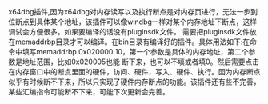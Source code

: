 x64dbg插件,因为x64dbg对内存读写以及执行断点是对内存页进行，无法一步到位断点到具体某个地址，该插件可以像windbg一样对某个内存地址下断点，这样调试会方便很多。如果要编译的话没有pluginsdk文件，
需要把pluginsdk文件放在memaddrbp目录才可以编译。在bin目录有编译好的插件。具体用法如下:在命令中填写memaddrbp 0x020000 10，第一个参数是具体的内存地址，第二个参数是地址范围，比如0x020005也能
断下来，也可以不填或者填0。然后需要点击在内存窗口中的断点里面的硬件，访问、硬件，写入、硬件、执行。因为内存断点似乎有时候断不下来，所以只实现了硬件内存断点的功能。该插件还有些不完善，
某些汇编指令可能断不下来，可能下次更新会完善。
